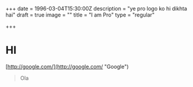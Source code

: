 +++
date = 1996-03-04T15:30:00Z
description = "ye pro logo ko hi dikhta hai"
draft = true
image = ""
title = "I am Pro"
type = "regular"

+++
# HI

[http://google.com/](http://google.com/ "Google")

> Ola